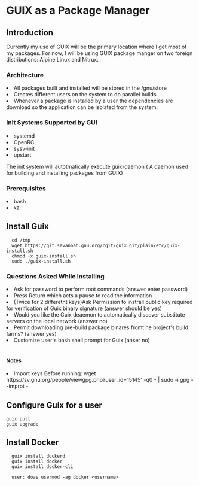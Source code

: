 # GUIX as a Package Manager

## Introduction

Currently my use of GUIX will be the primary location where I get most of my packages.  For now, I will be using GUIX package manger on two foreign distributions: Alpine Linux and Nitrux.

### Architecture 
<li>All packages built and installed  will be stored in the /gnu/store</li>
<li>Creates different users on the system to do parallel builds.</li>
<li>Whenever a package is installed by a user the dependencies are download so the application can be isolated from the system.</li>

### Init Systems Supported by GUI
<li>systemd</li>
<li>OpenRC</li>
<li>sysv-init</li>
<li>upstart</li>

The init system will autotmatically execute guix-daemon ( A daemon used for building and installing packages from GUIX)

### Prerequisites 
<li>bash</li>
<li>xz</li>

## Install Guix
```
  cd /tmp
  wget https://git.savannah.gnu.org/cgit/guix.git/plain/etc/guix-install.sh
  chmod +x guix-install.sh
  sudo ./guix-install.sh
```

### Questions Asked While Installing
<li>Ask for password to perform root commands (answer enter password)</li>
<li>Press Return which acts a pause to read the information</li>
<li>(Twice for 2 differetnt keys)Ask Permission to instrall public key required for verification of Guix binary signature (answer should be yes)</li>
<li>Would you like the Guix deaemon to automatically discover substitute servers on the local network (answer no)</li>
<li>Permit downloading pre-build package binares fromt he broject's build farms? (answer yes)</li>
<li>Customize user's bash shell prompt for Guix (anser no)</li>
<br>

#### <b>Notes</b>
<li>Import keys Before running: wget https://sv.gnu.org/people/viewgpg.php?user_id=15145' -q0 - | sudo -i gpg --improt -</li>

## Configure Guix for a user
```
guix pull
guix upgrade
```

## Install Docker
```
  guix install dockerd
  guix install docker
  guix install docker-cli

  user: doas usermod -ag docker <username>
```


